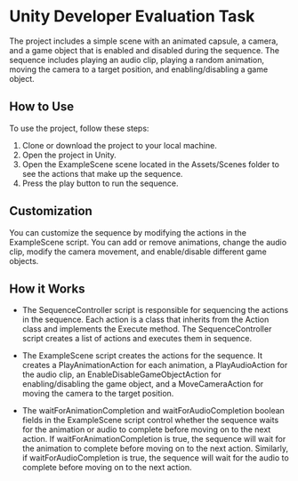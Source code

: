 # Unity Developer Evaluation Task
The project includes a simple scene with an animated capsule, a camera, and a game object that is enabled and disabled during the sequence. The sequence includes playing an audio clip, playing a random animation, moving the camera to a target position, and enabling/disabling a game object.

## How to Use
To use the project, follow these steps:

1. Clone or download the project to your local machine.
2. Open the project in Unity.
3. Open the ExampleScene scene located in the Assets/Scenes folder to see the actions that make up the sequence.
4. Press the play button to run the sequence.

   
## Customization
You can customize the sequence by modifying the actions in the ExampleScene script. You can add or remove animations, change the audio clip, modify the camera movement, and enable/disable different game objects.

## How it Works
- The SequenceController script is responsible for sequencing the actions in the sequence. Each action is a class that inherits from the Action class and implements the Execute method. The SequenceController script creates a list of actions and executes them in sequence.

- The ExampleScene script creates the actions for the sequence. It creates a PlayAnimationAction for each animation, a PlayAudioAction for the audio clip, an EnableDisableGameObjectAction for enabling/disabling the game object, and a MoveCameraAction for moving the camera to the target position.

- The waitForAnimationCompletion and waitForAudioCompletion boolean fields in the ExampleScene script control whether the sequence waits for the animation or audio to complete before moving on to the next action. If waitForAnimationCompletion is true, the sequence will wait for the animation to complete before moving on to the next action. Similarly, if waitForAudioCompletion is true, the sequence will wait for the audio to complete before moving on to the next action.
